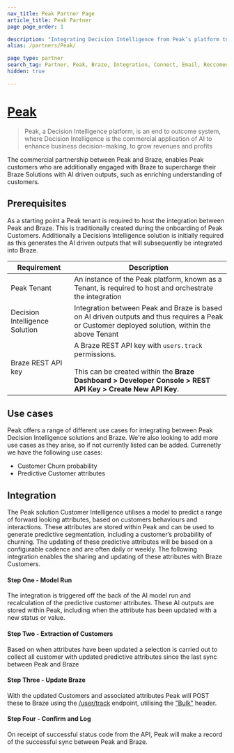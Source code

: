 ```yaml
---
nav_title: Peak Partner Page
article_title: Peak Partner
page page_order: 1

description: "Integrating Decision Intelligence from Peak’s platform to Braze platform"
alias: /partners/Peak/

page_type: partner
search_tag: Partner, Peak, Braze, Integration, Connect, Email, Reccomender, Decision Intelligence
hidden: true

---
```


# [Peak](https://platform.peak.ai/)

> Peak, a Decision Intelligence platform, is an end to outcome system, where Decision Intelligence is the commercial application of AI to enhance business decision-making, to grow revenues and profits

The commercial partnership between Peak and Braze, enables Peak customers who are additionally engaged with Braze to
supercharge their Braze Solutions with AI driven outputs, such as enriching understanding of customers.

## Prerequisites

As a starting point a Peak tenant is required to host the integration between Peak and Braze. This is traditionally
created during the onboarding of Peak Customers. Additionally a Decisions Intelligence solution is initially required as
this generates the AI driven outputs that will subsequently be integrated into Braze.

| Requirement | Description |
| ----------- | ----------- |
| Peak Tenant | An instance of the Peak platform, known as a Tenant, is required to host and orchestrate the integration |
| Decision Intelligence Solution | Integration between Peak and Braze is based on AI driven outputs and thus requires a Peak or Customer deployed solution, within the above Tenant |
| Braze REST API key | A Braze REST API key with `users.track` permissions. <br><br>This can be created within the **Braze Dashboard > Developer Console > REST API Key > Create New API Key**. |

## Use cases

Peak offers a range of different use cases for integrating between Peak Decision Intelligence solutions and Braze. We're
also looking to add more use cases as they arise, so if not currently listed can be added. Currenetly we have the
following use cases:

- Customer Churn probability
- Predictive Customer attributes

## Integration

The Peak solution Customer Intelligence utilises a model to predict a range of forward looking attributes, based on
customers behaviours and interactions. These attributes are stored within Peak and can be used to generate predictive
segmentation, including a customer’s probability of churning. The updating of these predictive attributes will be based
on a configurable cadence and are often daily or weekly. The following integration enables the sharing and updating of
these attributes with Braze Customers.

#### Step One - Model Run

The integration is triggered off the back of the AI model run and recalculation of the predictive customer attributes.
These AI outputs are stored within Peak, including when the attribute has been updated with a new status or value.

#### Step Two - Extraction of Customers

Based on when attributes have been updated a selection is carried out to collect all customer with updated predictive
attributes since the last sync between Peak and Braze

#### Step Three - Update Braze

With the updated Customers and associated attributes Peak will POST these to Braze using the [/user/track][1] endpoint,
utilising the ["Bulk"](https://www.braze.com/docs/api/endpoints/user_data/post_user_track/#making-bulk-updates) header.

#### Step Four - Confirm and Log

On receipt of successful status code from the API, Peak will make a record of the successful sync between Peak and
Braze.


[1]: https://www.braze.com/docs/api/endpoints/user_data/post_user_track/